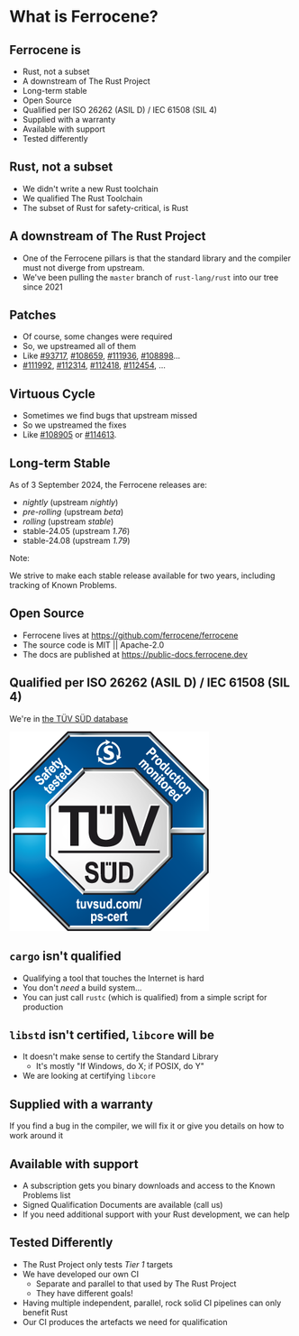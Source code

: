 # What is Ferrocene?

## Ferrocene is

* Rust, not a subset
* A downstream of The Rust Project
* Long-term stable
* Open Source
* Qualified per ISO 26262 (ASIL D) / IEC 61508 (SIL 4)
* Supplied with a warranty
* Available with support
* Tested differently

## Rust, not a subset

* We didn't write a new Rust toolchain
* We qualified The Rust Toolchain
* The subset of Rust for safety-critical, is Rust

## A downstream of The Rust Project

* One of the Ferrocene pillars is that the standard library and the compiler must not diverge from upstream.
* We've been pulling the `master` branch of `rust-lang/rust` into our tree since 2021

## Patches

* Of course, some changes were required
* So, we upstreamed all of them
* Like [#93717], [#108659], [#111936], [#108898]...
* [#111992], [#112314], [#112418], [#112454], ...

[#93717]: https://github.com/rust-lang/rust/pull/93717
[#108659]: https://github.com/rust-lang/rust/pull/108659
[#111936]: https://github.com/rust-lang/rust/pull/111936
[#108898]: https://github.com/rust-lang/rust/pull/108898
[#111992]: https://github.com/rust-lang/rust/pull/111992
[#112314]: https://github.com/rust-lang/rust/pull/112314
[#112418]: https://github.com/rust-lang/rust/pull/112418
[#112454]: https://github.com/rust-lang/rust/pull/112454

## Virtuous Cycle

* Sometimes we find bugs that upstream missed
* So we upstreamed the fixes
* Like [#108905] or [#114613].

[#108905]: https://github.com/rust-lang/rust/pull/108905
[#114613]: https://github.com/rust-lang/rust/pull/114613

## Long-term Stable

As of 3 September 2024, the Ferrocene releases are:

* *nightly* (upstream *nightly*)
* *pre-rolling* (upstream *beta*)
* *rolling* (upstream *stable*)
* stable-24.05 (upstream *1.76*)
* stable-24.08 (upstream *1.79*)

Note:

We strive to make each stable release available for two years, including
tracking of Known Problems.

## Open Source

* Ferrocene lives at <https://github.com/ferrocene/ferrocene>
* The source code is MIT || Apache-2.0
* The docs are published at <https://public-docs.ferrocene.dev>

## Qualified per ISO 26262 (ASIL D) / IEC 61508 (SIL 4)

We're in [the TÜV SÜD database](https://www.tuvsud.com/en/services/product-certification/ps-cert?q=Z10+123030+0001+Rev.+00)

![TÜV SÜD logo](./images/Z1_en-3D_N.png)

## `cargo` isn't qualified

* Qualifying a tool that touches the Internet is hard
* You don't *need* a build system...
* You can just call `rustc` (which is qualified) from a simple script for production

## `libstd` isn't certified, `libcore` will be

* It doesn't make sense to certify the Standard Library
  * It's mostly "If Windows, do X; if POSIX, do Y"
* We are looking at certifying `libcore`

## Supplied with a warranty

If you find a bug in the compiler, we will fix it or give you details on how to work around it

## Available with support

* A subscription gets you binary downloads and access to the Known Problems list
* Signed Qualification Documents are available (call us)
* If you need additional support with your Rust development, we can help

## Tested Differently

* The Rust Project only tests *Tier 1* targets
* We have developed our own CI
  * Separate and parallel to that used by The Rust Project
  * They have different goals!
* Having multiple independent, parallel, rock solid CI pipelines can only benefit Rust
* Our CI produces the artefacts we need for qualification

